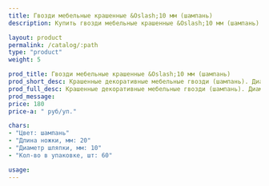 ```yaml
---
title: Гвозди мебельные крашенные &Oslash;10 мм (шампань)
description: Купить гвозди мебельные крашенные &Oslash;10 мм (шампань) в розницу с доставкой по Москве.

layout: product
permalink: /catalog/:path
type: "product"
weight: 5

prod_title: Гвозди мебельные крашенные &Oslash;10 мм (шампань)
prod_short_desc: Крашенные декоративные мебельные гвозди (шампань). Диаметр шляпки 10 мм, длина ножки 20 мм.
prod_full_desc: Крашенные декоративные мебельные гвозди (шампань). Диаметр шляпки 10 мм, длина ножки 20 мм.
prod_message:
price: 180
price-a: " руб/уп."

chars:
- "Цвет: шампань"
- "Длина ножки, мм: 20"
- "Диаметр шляпки, мм: 10"
- "Кол-во в упаковке, шт: 60"

usage:
---
```

